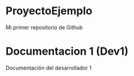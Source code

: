 # ProyectoEjemplo

Mi primer repositorio de Github

# Documentacion 1 (Dev1)

Documentación del desarrollador 1
